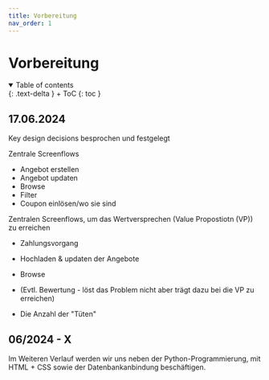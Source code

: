 ```yaml
---
title: Vorbereitung
nav_order: 1
---
```


# Vorbereitung

<details open markdown="block">
{: .text-delta }
<summary>Table of contents</summary>
+ ToC
{: toc }
</details>

## 17.06.2024
Key design decisions besprochen und festgelegt

Zentrale Screenflows 
- Angebot erstellen
- Angebot updaten
- Browse
- Filter
- Coupon einlösen/wo sie sind

Zentralen Screenflows, um das Wertversprechen (Value Propostiotn (VP)) zu erreichen
- Zahlungsvorgang
- Hochladen & updaten der Angebote
- Browse
- (Evtl. Bewertung - löst das Problem nicht aber trägt dazu bei die VP zu erreichen)

- Die Anzahl der "Tüten" 
 

## 06/2024 - X
Im Weiteren Verlauf werden wir uns neben der Python-Programmierung, mit HTML + CSS sowie der Datenbankanbindung beschäftigen.
